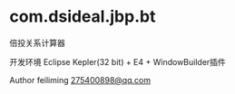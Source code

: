 com.dsideal.jbp.bt
==================

倍投关系计算器

开发环境
Eclipse Kepler(32 bit) + E4 + WindowBuilder插件

Author
feiliming
275400898@qq.com

